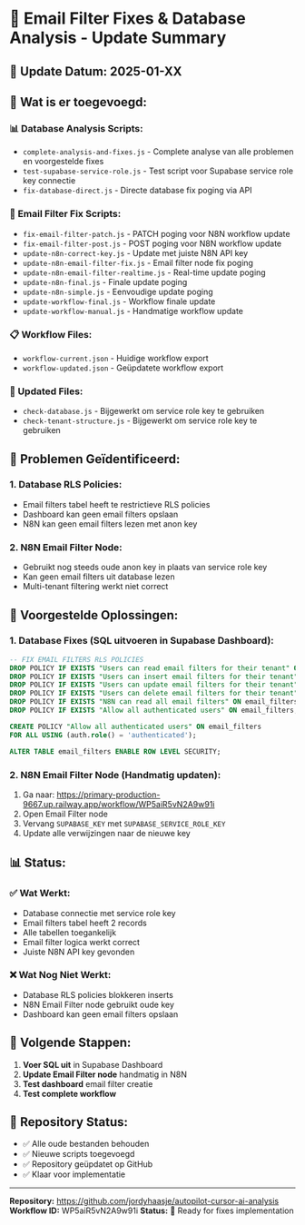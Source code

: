 # 🔧 Email Filter Fixes & Database Analysis - Update Summary

## 📅 Update Datum: 2025-01-XX

## 🎯 Wat is er toegevoegd:

### **📊 Database Analysis Scripts:**
- `complete-analysis-and-fixes.js` - Complete analyse van alle problemen en voorgestelde fixes
- `test-supabase-service-role.js` - Test script voor Supabase service role key connectie
- `fix-database-direct.js` - Directe database fix poging via API

### **🔧 Email Filter Fix Scripts:**
- `fix-email-filter-patch.js` - PATCH poging voor N8N workflow update
- `fix-email-filter-post.js` - POST poging voor N8N workflow update
- `update-n8n-correct-key.js` - Update met juiste N8N API key
- `update-n8n-email-filter-fix.js` - Email filter node fix poging
- `update-n8n-email-filter-realtime.js` - Real-time update poging
- `update-n8n-final.js` - Finale update poging
- `update-n8n-simple.js` - Eenvoudige update poging
- `update-workflow-final.js` - Workflow finale update
- `update-workflow-manual.js` - Handmatige workflow update

### **📋 Workflow Files:**
- `workflow-current.json` - Huidige workflow export
- `workflow-updated.json` - Geüpdatete workflow export

### **🔄 Updated Files:**
- `check-database.js` - Bijgewerkt om service role key te gebruiken
- `check-tenant-structure.js` - Bijgewerkt om service role key te gebruiken

## 🎯 Problemen Geïdentificeerd:

### **1. Database RLS Policies:**
- Email filters tabel heeft te restrictieve RLS policies
- Dashboard kan geen email filters opslaan
- N8N kan geen email filters lezen met anon key

### **2. N8N Email Filter Node:**
- Gebruikt nog steeds oude anon key in plaats van service role key
- Kan geen email filters uit database lezen
- Multi-tenant filtering werkt niet correct

## 🔧 Voorgestelde Oplossingen:

### **1. Database Fixes (SQL uitvoeren in Supabase Dashboard):**
```sql
-- FIX EMAIL FILTERS RLS POLICIES
DROP POLICY IF EXISTS "Users can read email filters for their tenant" ON email_filters;
DROP POLICY IF EXISTS "Users can insert email filters for their tenant" ON email_filters;
DROP POLICY IF EXISTS "Users can update email filters for their tenant" ON email_filters;
DROP POLICY IF EXISTS "Users can delete email filters for their tenant" ON email_filters;
DROP POLICY IF EXISTS "N8N can read all email filters" ON email_filters;
DROP POLICY IF EXISTS "Allow all authenticated users" ON email_filters;

CREATE POLICY "Allow all authenticated users" ON email_filters
FOR ALL USING (auth.role() = 'authenticated');

ALTER TABLE email_filters ENABLE ROW LEVEL SECURITY;
```

### **2. N8N Email Filter Node (Handmatig updaten):**
1. Ga naar: https://primary-production-9667.up.railway.app/workflow/WP5aiR5vN2A9w91i
2. Open Email Filter node
3. Vervang `SUPABASE_KEY` met `SUPABASE_SERVICE_ROLE_KEY`
4. Update alle verwijzingen naar de nieuwe key

## 📊 Status:

### **✅ Wat Werkt:**
- Database connectie met service role key
- Email filters tabel heeft 2 records
- Alle tabellen toegankelijk
- Email filter logica werkt correct
- Juiste N8N API key gevonden

### **❌ Wat Nog Niet Werkt:**
- Database RLS policies blokkeren inserts
- N8N Email Filter node gebruikt oude key
- Dashboard kan geen email filters opslaan

## 🚀 Volgende Stappen:

1. **Voer SQL uit** in Supabase Dashboard
2. **Update Email Filter node** handmatig in N8N
3. **Test dashboard** email filter creatie
4. **Test complete workflow**

## 📁 Repository Status:
- ✅ Alle oude bestanden behouden
- ✅ Nieuwe scripts toegevoegd
- ✅ Repository geüpdatet op GitHub
- ✅ Klaar voor implementatie

---

**Repository:** https://github.com/jordyhaasje/autopilot-cursor-ai-analysis
**Workflow ID:** WP5aiR5vN2A9w91i
**Status:** 🔧 Ready for fixes implementation
